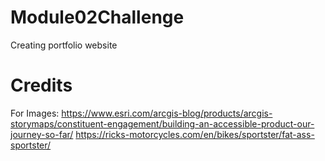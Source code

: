 # Module02Challenge
Creating portfolio website






# Credits
For Images:
  https://www.esri.com/arcgis-blog/products/arcgis-storymaps/constituent-engagement/building-an-accessible-product-our-journey-so-far/
  https://ricks-motorcycles.com/en/bikes/sportster/fat-ass-sportster/
  
